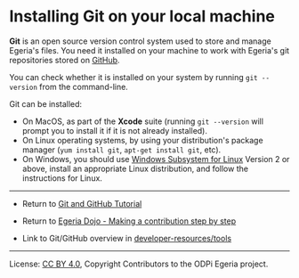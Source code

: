<!-- SPDX-License-Identifier: CC-BY-4.0 -->
<!-- Copyright Contributors to the ODPi Egeria project 2020. -->

# Installing Git on your local machine

**Git** is an open source version control system used to store and manage Egeria's files.
You need it installed on your machine to work with Egeria's git repositories stored on
[GitHub](https://github.com/odpi/egeria).

You can check whether it is installed on your system by running `git --version` from the command-line.

Git can be installed:

- On MacOS, as part of the **Xcode** suite (running `git --version` will prompt you to install it if it is not already
installed).
- On Linux operating systems, by using your distribution's package manager (`yum install git`, `apt-get install git`, etc).
- On Windows, you should use [Windows Subsystem for Linux](https://docs.microsoft.com/en-us/windows/wsl/) Version 2 or above, install an appropriate Linux distribution, and follow
  the instructions for Linux.
----
* Return to [Git and GitHub Tutorial](.)
* Return to [Egeria Dojo - Making a contribution step by step](../../egeria-dojo/egeria-dojo-day-2-3-contribution-to-egeria.md)


* Link to Git/GitHub overview in [developer-resources/tools](../../../developer-resources/tools/Git-GitHub.md)

----
License: [CC BY 4.0](https://creativecommons.org/licenses/by/4.0/),
Copyright Contributors to the ODPi Egeria project.